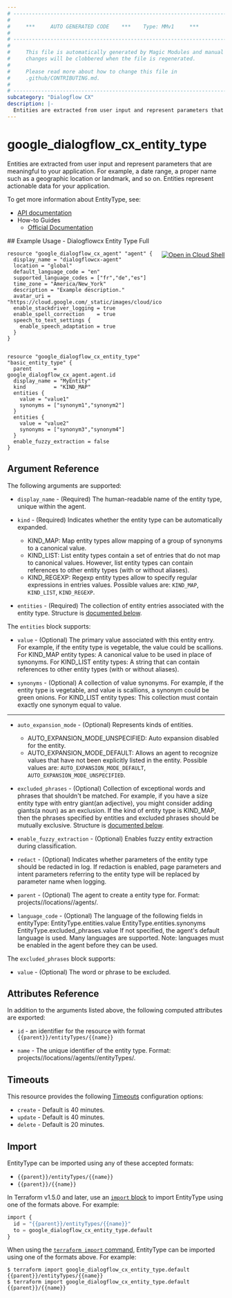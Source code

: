 ```yaml
---
# ----------------------------------------------------------------------------
#
#     ***     AUTO GENERATED CODE    ***    Type: MMv1     ***
#
# ----------------------------------------------------------------------------
#
#     This file is automatically generated by Magic Modules and manual
#     changes will be clobbered when the file is regenerated.
#
#     Please read more about how to change this file in
#     .github/CONTRIBUTING.md.
#
# ----------------------------------------------------------------------------
subcategory: "Dialogflow CX"
description: |-
  Entities are extracted from user input and represent parameters that are meaningful to your application.
---
```


# google_dialogflow_cx_entity_type

Entities are extracted from user input and represent parameters that are meaningful to your application.
For example, a date range, a proper name such as a geographic location or landmark, and so on. Entities represent actionable data for your application.


To get more information about EntityType, see:

* [API documentation](https://cloud.google.com/dialogflow/cx/docs/reference/rest/v3/projects.locations.agents.entityTypes)
* How-to Guides
    * [Official Documentation](https://cloud.google.com/dialogflow/cx/docs)

<div class = "oics-button" style="float: right; margin: 0 0 -15px">
  <a href="https://console.cloud.google.com/cloudshell/open?cloudshell_git_repo=https%3A%2F%2Fgithub.com%2Fterraform-google-modules%2Fdocs-examples.git&cloudshell_working_dir=dialogflowcx_entity_type_full&cloudshell_image=gcr.io%2Fcloudshell-images%2Fcloudshell%3Alatest&open_in_editor=main.tf&cloudshell_print=.%2Fmotd&cloudshell_tutorial=.%2Ftutorial.md" target="_blank">
    <img alt="Open in Cloud Shell" src="//gstatic.com/cloudssh/images/open-btn.svg" style="max-height: 44px; margin: 32px auto; max-width: 100%;">
  </a>
</div>
## Example Usage - Dialogflowcx Entity Type Full


```hcl
resource "google_dialogflow_cx_agent" "agent" {
  display_name = "dialogflowcx-agent"
  location = "global"
  default_language_code = "en"
  supported_language_codes = ["fr","de","es"]
  time_zone = "America/New_York"
  description = "Example description."
  avatar_uri = "https://cloud.google.com/_static/images/cloud/icons/favicons/onecloud/super_cloud.png"
  enable_stackdriver_logging = true
  enable_spell_correction    = true
  speech_to_text_settings {
    enable_speech_adaptation = true
  }
}


resource "google_dialogflow_cx_entity_type" "basic_entity_type" {
  parent       = google_dialogflow_cx_agent.agent.id
  display_name = "MyEntity"
  kind         = "KIND_MAP"
  entities {
    value = "value1"
    synonyms = ["synonym1","synonym2"]
  }
  entities {
    value = "value2"
    synonyms = ["synonym3","synonym4"]
  }
  enable_fuzzy_extraction = false
} 
```

## Argument Reference

The following arguments are supported:


* `display_name` -
  (Required)
  The human-readable name of the entity type, unique within the agent.

* `kind` -
  (Required)
  Indicates whether the entity type can be automatically expanded.
  * KIND_MAP: Map entity types allow mapping of a group of synonyms to a canonical value.
  * KIND_LIST: List entity types contain a set of entries that do not map to canonical values. However, list entity types can contain references to other entity types (with or without aliases).
  * KIND_REGEXP: Regexp entity types allow to specify regular expressions in entries values.
  Possible values are: `KIND_MAP`, `KIND_LIST`, `KIND_REGEXP`.

* `entities` -
  (Required)
  The collection of entity entries associated with the entity type.
  Structure is [documented below](#nested_entities).


<a name="nested_entities"></a>The `entities` block supports:

* `value` -
  (Optional)
  The primary value associated with this entity entry. For example, if the entity type is vegetable, the value could be scallions.
  For KIND_MAP entity types: A canonical value to be used in place of synonyms.
  For KIND_LIST entity types: A string that can contain references to other entity types (with or without aliases).

* `synonyms` -
  (Optional)
  A collection of value synonyms. For example, if the entity type is vegetable, and value is scallions, a synonym could be green onions.
  For KIND_LIST entity types: This collection must contain exactly one synonym equal to value.

- - -


* `auto_expansion_mode` -
  (Optional)
  Represents kinds of entities.
  * AUTO_EXPANSION_MODE_UNSPECIFIED: Auto expansion disabled for the entity.
  * AUTO_EXPANSION_MODE_DEFAULT: Allows an agent to recognize values that have not been explicitly listed in the entity.
  Possible values are: `AUTO_EXPANSION_MODE_DEFAULT`, `AUTO_EXPANSION_MODE_UNSPECIFIED`.

* `excluded_phrases` -
  (Optional)
  Collection of exceptional words and phrases that shouldn't be matched. For example, if you have a size entity type with entry giant(an adjective), you might consider adding giants(a noun) as an exclusion.
  If the kind of entity type is KIND_MAP, then the phrases specified by entities and excluded phrases should be mutually exclusive.
  Structure is [documented below](#nested_excluded_phrases).

* `enable_fuzzy_extraction` -
  (Optional)
  Enables fuzzy entity extraction during classification.

* `redact` -
  (Optional)
  Indicates whether parameters of the entity type should be redacted in log. If redaction is enabled, page parameters and intent parameters referring to the entity type will be replaced by parameter name when logging.

* `parent` -
  (Optional)
  The agent to create a entity type for.
  Format: projects/<Project ID>/locations/<Location ID>/agents/<Agent ID>.

* `language_code` -
  (Optional)
  The language of the following fields in entityType:
  EntityType.entities.value
  EntityType.entities.synonyms
  EntityType.excluded_phrases.value
  If not specified, the agent's default language is used. Many languages are supported. Note: languages must be enabled in the agent before they can be used.


<a name="nested_excluded_phrases"></a>The `excluded_phrases` block supports:

* `value` -
  (Optional)
  The word or phrase to be excluded.

## Attributes Reference

In addition to the arguments listed above, the following computed attributes are exported:

* `id` - an identifier for the resource with format `{{parent}}/entityTypes/{{name}}`

* `name` -
  The unique identifier of the entity type.
  Format: projects/<Project ID>/locations/<Location ID>/agents/<Agent ID>/entityTypes/<Entity Type ID>.


## Timeouts

This resource provides the following
[Timeouts](https://developer.hashicorp.com/terraform/plugin/sdkv2/resources/retries-and-customizable-timeouts) configuration options:

- `create` - Default is 40 minutes.
- `update` - Default is 40 minutes.
- `delete` - Default is 20 minutes.

## Import


EntityType can be imported using any of these accepted formats:

* `{{parent}}/entityTypes/{{name}}`
* `{{parent}}/{{name}}`


In Terraform v1.5.0 and later, use an [`import` block](https://developer.hashicorp.com/terraform/language/import) to import EntityType using one of the formats above. For example:

```tf
import {
  id = "{{parent}}/entityTypes/{{name}}"
  to = google_dialogflow_cx_entity_type.default
}
```

When using the [`terraform import` command](https://developer.hashicorp.com/terraform/cli/commands/import), EntityType can be imported using one of the formats above. For example:

```
$ terraform import google_dialogflow_cx_entity_type.default {{parent}}/entityTypes/{{name}}
$ terraform import google_dialogflow_cx_entity_type.default {{parent}}/{{name}}
```
